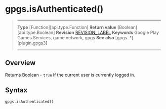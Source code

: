 # gpgs.isAuthenticated()

> --------------------- ------------------------------------------------------------------------------------------
> __Type__              [Function][api.type.Function]
> __Return value__      [Boolean][api.type.Boolean]
> __Revision__          [REVISION_LABEL](REVISION_URL)
> __Keywords__          Google Play Games Services, game network, gpgs
> __See also__          [gpgs..*][plugin.gpgs3]
> --------------------- ------------------------------------------------------------------------------------------

## Overview

Returns Boolean - `true` if the current user is currently logged in.

## Syntax

	gpgs.isAuthenticated()

